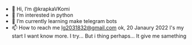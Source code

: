 - 👋 Hi, I’m @krapkaVKomi
- 👀 I’m interested in python
- 🌱 I’m currently learning make telegram bots
- 📫 How to reach me lg2031832@gmail.com
ok, 20 Janaury 2022
I's my start
I want know more.
I try...
But i thing perhaps... It give me samething


